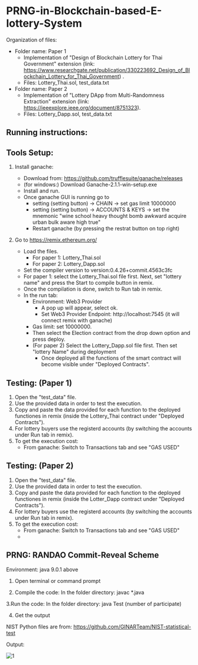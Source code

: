 # PRNG-in-Blockchain-based-E-lottery-System
Organization of files:
- Folder name: Paper 1
	- Implementation of "Design of Blockchain Lottery for Thai Government" extension (link: https://www.researchgate.net/publication/330223692_Design_of_Blockchain_Lottery_for_Thai_Government) .
	- Files: Lottery_Thai.sol, test_data.txt
- Folder name: Paper 2
	- Implementation of "Lottery DApp from Multi-Randomness Extraction" extension (link: https://ieeexplore.ieee.org/document/8751323).
	- Files: Lottery_Dapp.sol, test_data.txt
 

Running instructions:
------------------------

Tools Setup:
--------------
1. Install ganache: 
	- Download from: https://github.com/trufflesuite/ganache/releases
	- (for windows:) Download Ganache-2.1.1-win-setup.exe
	- Install and run. 
	- Once ganache GUI is running go to 
		- setting (setting button) -> CHAIN -> set gas limit 10000000
		- setting (setting button) -> ACCOUNTS & KEYS -> set the mnemonic "wine school heavy thought bomb awkward acquire urban bulk aware high true"
		- Restart ganache (by pressing the restrat button on top right)

2. Go to https://remix.ethereum.org/
	- Load the files.
		- For paper 1: Lottery_Thai.sol
		- For paper 2: Lottery_Dapp.sol
	- Set the compiler version to version:0.4.26+commit.4563c3fc
	- For paper 1: select the Lottery_Thai.sol file first. Next, set "lottery name" and press the Start to compile button in remix.
	- Once the compilation is done, switch to Run tab in remix.
	- In the run tab:
		- Environment: Web3 Provider 
			- A pop up will appear, select ok. 
			- Set Web3 Provider Endpoint: http://localhost:7545 (it will connect remix with ganache)
		- Gas limit: set 10000000.
		- Then select the Election contract from the drop down option and press deploy.
		- (For paper 2) Select the Lottery_Dapp.sol file first. Then set "lottery Name" during deployment
	        - Once deployed all the functions of the smart contract will become visible under "Deployed Contracts".
	

Testing: (Paper 1)
---------------------
1. Open the "test_data" file. 
2. Use the provided data in order to test the execution.
3. Copy and paste the data provided for each function to the deployed functiones in remix (inside the Lottery_Thai contract under "Deployed Contracts"). 
4. For lottery buyers use the registerd accounts (by switching the accounts under Run tab in remix).
5. To get the execution cost:
	-  From ganache: Switch to Transactions tab and see "GAS USED" 

Testing: (Paper 2)
---------------------

1. Open the "test_data" file.
2. Use the provided data in order to test the execution.
3. Copy and paste the data provided for each function to the deployed functiones in remix (inside the Lotter_Dapp contract under "Deployed Contracts"). 
4. For lottery buyers use the registerd accounts (by switching the accounts under Run tab in remix). 
5. To get the execution cost:
	-  From ganache: Switch to Transactions tab and see "GAS USED" 
	-  

PRNG: RANDAO Commit-Reveal Scheme
-----------------------------------

Environment: java 9.0.1 above

1. Open terminal or command prompt

2. Compile the code:
	In the folder directory: javac *.java

3.Run the code: 
	In the folder directory: java Test (number of participate)

4. Get the output



NIST Python files are from: https://github.com/GINARTeam/NIST-statistical-test

Output:

![1](https://user-images.githubusercontent.com/93157246/171341078-816e62a4-0c3f-4bd7-9515-512edd847d55.png)

